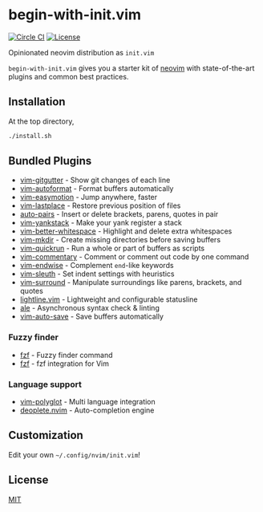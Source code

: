 # begin-with-init.vim

[![Circle CI](https://img.shields.io/circleci/project/github/raviqqe/begin-with-init.vim.svg?style=flat-square)](https://circleci.com/gh/raviqqe/begin-with-init.vim)
[![License](https://img.shields.io/github/license/raviqqe/begin-with-init.vim.svg?style=flat-square)](LICENSE)

Opinionated neovim distribution as `init.vim`

`begin-with-init.vim` gives you a starter kit of
[neovim](https://github.com/neovim/neovim) with state-of-the-art plugins and
common best practices.

## Installation

At the top directory,

```sh
./install.sh
```

## Bundled Plugins

- [vim-gitgutter](https://github.com/airblade/vim-gitgutter) - Show git changes of each line
- [vim-autoformat](https://github.com/Chiel92/vim-autoformat) - Format buffers automatically
- [vim-easymotion](https://github.com/easymotion/vim-easymotion) - Jump anywhere, faster
- [vim-lastplace](https://github.com/farmergreg/vim-lastplace) - Restore previous position of files
- [auto-pairs](https://github.com/jiangmiao/auto-pairs) - Insert or delete brackets, parens, quotes in pair
- [vim-yankstack](https://github.com/maxbrunsfeld/vim-yankstack) - Make your yank register a stack
- [vim-better-whitespace](https://github.com/ntpeters/vim-better-whitespace) - Highlight and delete extra whitespaces
- [vim-mkdir](https://github.com/pbrisbin/vim-mkdir) - Create missing directories before saving buffers
- [vim-quickrun](https://github.com/thinca/vim-quickrun) - Run a whole or part of buffers as scripts
- [vim-commentary](https://github.com/tpope/vim-commentary) - Comment or comment out code by one command
- [vim-endwise](https://github.com/tpope/vim-endwise) - Complement `end`-like keywords
- [vim-sleuth](https://github.com/tpope/vim-sleuth) - Set indent settings with heuristics
- [vim-surround](https://github.com/tpope/vim-surround) - Manipulate surroundings like parens, brackets, and quotes
- [lightline.vim](https://github.com/itchyny/lightline.vim) - Lightweight and configurable statusline
- [ale](https://github.com/w0rp/ale) - Asynchronous syntax check & linting
- [vim-auto-save](https://github.com/907th/vim-auto-save) - Save buffers automatically

### Fuzzy finder

- [fzf](https://github.com/junegunn/fzf) - Fuzzy finder command
- [fzf](https://github.com/junegunn/fzf.vim) - fzf integration for Vim

### Language support

- [vim-polyglot](https://github.com/sheerun/vim-polyglot) - Multi language integration
- [deoplete.nvim](https://github.com/Shougo/deoplete.nvim) - Auto-completion engine

## Customization

Edit your own `~/.config/nvim/init.vim`!

## License

[MIT](LICENSE)
